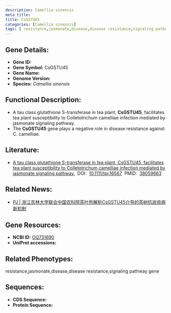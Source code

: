```yaml
---
description: Camellia sinensis
meta_title:
title: CsGSTU45
categories: [Camellia sinensis]
tags: [ resistance,jasmonate,disease,disease resistance,signaling pathway gene ]
---
```


## Gene Details:
- **Gene ID:**	[]()
- **Gene Symbol:** CsGSTU45
- **Gene Name:** 
- **Genome Version:** []()
- **Species:** *Camellia sinensis*

## Functional Description:
   - A tau class glutathione S-transferase in tea plant, **CsGSTU45**, facilitates tea plant susceptibility to Colletotrichum camelliae infection mediated by jasmonate signaling pathway.
   - The **CsGSTU45** gene plays a negative role in disease resistance against C. camelliae.

## Literature:
   - [A tau class glutathione S-transferase in tea plant, CsGSTU45, facilitates tea plant susceptibility to Colletotrichum camelliae infection mediated by jasmonate signaling pathway.]( https://onlinelibrary.wiley.com/doi/10.1111/tpj.16567)&nbsp;&nbsp;DOI:&nbsp;&nbsp;[10.1111/tpj.16567](https://onlinelibrary.wiley.com/doi/10.1111/tpj.16567)&nbsp;&nbsp;PMID:&nbsp;&nbsp;[38059663](https://pubmed.ncbi.nlm.nih.gov/38059663/)

## Related News:
   - [PJ | 浙江农林大学联合中国农科院茶叶所解析CsGSTU45介导的茶树抗炭疽病新机制](https://mp.weixin.qq.com/s?__biz=Mzg3MDEwNDEyMg==&mid=2247560746&idx=6&sn=4d43655eff2d55187643e545f3f8cc4e&chksm=cf9c2431d74a3a40e1fdac6938fa35eb486dc6f8861beeb4e15a20fd241f99292bd7965258ec&scene=27#wechat_redirect)

## Gene Resources:
- **NCBI ID:** [OQ731690](https://www.ncbi.nlm.nih.gov/gene/?term=OQ731690)
- **UniProt accessions:** [](https://www.uniprot.org/uniprotkb//entry)

## Related Phenotypes:
resistance,jasmonate,disease,disease resistance,signaling pathway gene

## Sequences:
- **CDS Sequence:**
- **Protein Sequence:**
